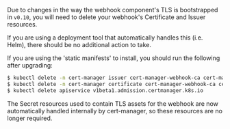 Due to changes in the way the webhook component's TLS is bootstrapped in
`v0.10`, you will need to delete your webhook's Certificate and Issuer
resources.

If you are using a deployment tool that automatically handles this (i.e. Helm),
there should be no additional action to take.

If you are using the 'static manifests' to install, you should run the following
after upgrading:

```bash
$ kubectl delete -n cert-manager issuer cert-manager-webhook-ca cert-manager-webhook-selfsign
$ kubectl delete -n cert-manager certificate cert-manager-webhook-ca cert-manager-webhook-webhook-tls
$ kubectl delete apiservice v1beta1.admission.certmanager.k8s.io
```

The Secret resources used to contain TLS assets for the webhook are now
automatically handled internally by cert-manager, so these resources are no
longer required.
